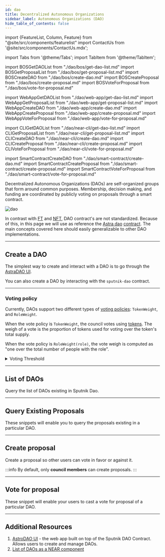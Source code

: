```yaml
---
id: dao
title: Decentralized Autonomous Organizations
sidebar_label: Autonomous Organizations (DAO)
hide_table_of_contents: false
---
```


import {FeatureList, Column, Feature} from "@site/src/components/featurelist"
import ContactUs from '@site/src/components/ContactUs.mdx';

import Tabs from '@theme/Tabs';
import TabItem from '@theme/TabItem';

import BOSGetDAOList from "./dao/bos/get-dao-list.md"
import BOSGetProposalList from "./dao/bos/get-proposal-list.md"
import BOSCreateDAO from "./dao/bos/create-dao.md"
import BOSCreateProposal from "./dao/bos/create-proposal.md"
import BOSVoteForProposal from "./dao/bos/vote-for-proposal.md"

import WebAppGetDAOList from "./dao/web-app/get-dao-list.md"
import WebAppGetProposalList from "./dao/web-app/get-proposal-list.md"
import WebAppCreateDAO from "./dao/web-app/create-dao.md"
import WebAppCreateProposal from "./dao/web-app/create-proposal.md"
import WebAppVoteForProposal from "./dao/web-app/vote-for-proposal.md"

import CLIGetDAOList from "./dao/near-cli/get-dao-list.md"
import CLIGetProposalList from "./dao/near-cli/get-proposal-list.md"
import CLICreateDAO from "./dao/near-cli/create-dao.md"
import CLICreateProposal from "./dao/near-cli/create-proposal.md"
import CLIVoteForProposal from "./dao/near-cli/vote-for-proposal.md"

import SmartContractCreateDAO from "./dao/smart-contract/create-dao.md"
import SmartContractCreateProposal from "./dao/smart-contract/create-proposal.md"
import SmartContractVoteForProposal from "./dao/smart-contract/vote-for-proposal.md"

Decentralized Autonomous Organizations (DAOs) are self-organized groups that form around common purposes. Membership, decision making, and funding are coordinated by publicly voting on proposals through a smart contract.

![dao](/docs/primitives/dao.png)

In contrast with [FT](ft.md) and [NFT](nft.md), DAO contract's are not standardized. Because of this, in this page we will use as
reference the [Astra dao](https://near.org/astraplusplus.ndctools.near/widget/home?page=daos) [contract](https://github.com/near-daos/sputnik-dao-contract). The main concepts covered here should
easily generalizable to other DAO implementations.

---

## Create a DAO
The simplest way to create and interact with a DAO is to go through the [AstraDAO UI](https://near.org/astraplusplus.ndctools.near/widget/home?page=daos).

You can also create a DAO by interacting with the `sputnik-dao` contract.

<Tabs groupId="code-tabs">
  <TabItem value="⚛️ Component" label="⚛️ Component" default>
    <BOSCreateDAO />
  </TabItem>
  <TabItem value="🌐 WebApp" label="🌐 WebApp">
    <WebAppCreateDAO />
  </TabItem>
  <TabItem value="🖥️ CLI" label="🖥️ CLI">
    <CLICreateDAO />
  </TabItem>
  <TabItem value="📄 Contract" label="📄 Contract">
    <SmartContractCreateDAO />
  </TabItem>
</Tabs>

<hr class="subsection" />

### Voting policy
Currently, DAOs support two different types of [voting policies](https://github.com/near-daos/sputnik-dao-contract#voting-policy): `TokenWeight`, and `RoleWeight`. 

When the vote policy is `TokenWeight`, the council votes using [tokens](ft.md). The weigh of a vote is the proportion of tokens used for voting over the token's total supply.

When the vote policy is `RoleWeight(role)`, the vote weigh is computed as "one over the total number of people with the role".

<details>
<summary> Voting Threshold </summary>
Both voting policies further include a `threshold` for passing a proposal, which can be a ratio or a fixed number.

The ratio indicates that you need a proportion of people/tokens to approve the proposal (e.g. half the people need to vote, and to vote positively). A fixed number indicated that you need a specific number of votes/tokens to pass the proposal (e.g. 3 people/tokens are enough to approve the proposal).
</details>

---

## List of DAOs

Query the list of DAOs existing in Sputnik Dao.

<Tabs groupId="code-tabs">
  <TabItem value="⚛️ Component" label="⚛️ Component" default>
    <BOSGetDAOList />
  </TabItem>
  <TabItem value="🌐 WebApp" label="🌐 WebApp">
    <WebAppGetDAOList />
  </TabItem>
  <TabItem value="🖥️ CLI" label="🖥️ CLI">
    <CLIGetDAOList />
  </TabItem>
</Tabs>

---

## Query Existing Proposals

These snippets will enable you to query the proposals existing in a particular DAO.

<Tabs groupId="code-tabs">
  <TabItem value="⚛️ Component" label="⚛️ Component" default>
    <BOSGetProposalList />
  </TabItem>
  <TabItem value="🌐 WebApp" label="🌐 WebApp">
    <WebAppGetProposalList />
  </TabItem>
  <TabItem value="🖥️ CLI" label="🖥️ CLI">
    <CLIGetProposalList />
  </TabItem>
</Tabs>

---

## Create proposal

Create a proposal so other users can vote in favor or against it.

<Tabs groupId="code-tabs">
  <TabItem value="⚛️ Component" label="⚛️ Component" default>
    <BOSCreateProposal />
  </TabItem>
  <TabItem value="🌐 WebApp" label="🌐 WebApp">
    <WebAppCreateProposal />
  </TabItem>
  <TabItem value="🖥️ CLI" label="🖥️ CLI">
    <CLICreateProposal />
  </TabItem>
  <TabItem value="📄 Contract" label="📄 Contract">
    <SmartContractCreateProposal />
  </TabItem>
</Tabs>

:::info
By default, only **council members** can create proposals.
:::

---

## Vote for proposal

These snippet will enable your users to cast a vote for proposal of a particular DAO.

<Tabs groupId="code-tabs">
  <TabItem value="⚛️ Component" label="⚛️ Component" default>
    <BOSVoteForProposal />
  </TabItem>
  <TabItem value="🌐 WebApp" label="🌐 WebApp">
    <WebAppVoteForProposal />
  </TabItem>
  <TabItem value="🖥️ CLI" label="🖥️ CLI">
    <CLIVoteForProposal />
  </TabItem>
  <TabItem value="📄 Contract" label="📄 Contract">
    <SmartContractVoteForProposal />
  </TabItem>
</Tabs>

---

## Additional Resources

1. [AstroDAO UI](https://astrodao.com/) - the web app built on top of the Sputnik DAO Contract. Allows users to create and manage DAOs.
2. [List of DAOs as a NEAR component](https://near.org/onboarder.near/widget/DAOSocialSearch)